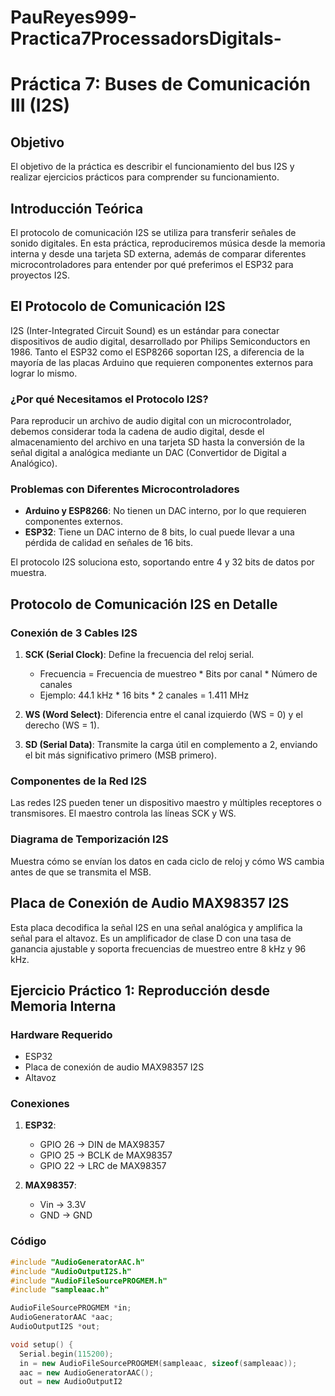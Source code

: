 # PauReyes999-Practica7ProcessadorsDigitals-
# Práctica 7: Buses de Comunicación III (I2S)

## Objetivo

El objetivo de la práctica es describir el funcionamiento del bus I2S y realizar ejercicios prácticos para comprender su funcionamiento.

## Introducción Teórica

El protocolo de comunicación I2S se utiliza para transferir señales de sonido digitales. En esta práctica, reproduciremos música desde la memoria interna y desde una tarjeta SD externa, además de comparar diferentes microcontroladores para entender por qué preferimos el ESP32 para proyectos I2S.

## El Protocolo de Comunicación I2S

I2S (Inter-Integrated Circuit Sound) es un estándar para conectar dispositivos de audio digital, desarrollado por Philips Semiconductors en 1986. Tanto el ESP32 como el ESP8266 soportan I2S, a diferencia de la mayoría de las placas Arduino que requieren componentes externos para lograr lo mismo.

### ¿Por qué Necesitamos el Protocolo I2S?

Para reproducir un archivo de audio digital con un microcontrolador, debemos considerar toda la cadena de audio digital, desde el almacenamiento del archivo en una tarjeta SD hasta la conversión de la señal digital a analógica mediante un DAC (Convertidor de Digital a Analógico).

### Problemas con Diferentes Microcontroladores

- **Arduino y ESP8266**: No tienen un DAC interno, por lo que requieren componentes externos.
- **ESP32**: Tiene un DAC interno de 8 bits, lo cual puede llevar a una pérdida de calidad en señales de 16 bits.

El protocolo I2S soluciona esto, soportando entre 4 y 32 bits de datos por muestra.

## Protocolo de Comunicación I2S en Detalle

### Conexión de 3 Cables I2S

1. **SCK (Serial Clock)**: Define la frecuencia del reloj serial.
   - Frecuencia = Frecuencia de muestreo * Bits por canal * Número de canales
   - Ejemplo: 44.1 kHz * 16 bits * 2 canales = 1.411 MHz

2. **WS (Word Select)**: Diferencia entre el canal izquierdo (WS = 0) y el derecho (WS = 1).

3. **SD (Serial Data)**: Transmite la carga útil en complemento a 2, enviando el bit más significativo primero (MSB primero).

### Componentes de la Red I2S

Las redes I2S pueden tener un dispositivo maestro y múltiples receptores o transmisores. El maestro controla las líneas SCK y WS.

### Diagrama de Temporización I2S

Muestra cómo se envían los datos en cada ciclo de reloj y cómo WS cambia antes de que se transmita el MSB.

## Placa de Conexión de Audio MAX98357 I2S

Esta placa decodifica la señal I2S en una señal analógica y amplifica la señal para el altavoz. Es un amplificador de clase D con una tasa de ganancia ajustable y soporta frecuencias de muestreo entre 8 kHz y 96 kHz.

## Ejercicio Práctico 1: Reproducción desde Memoria Interna

### Hardware Requerido

- ESP32
- Placa de conexión de audio MAX98357 I2S
- Altavoz

### Conexiones

1. **ESP32**:
   - GPIO 26 → DIN de MAX98357
   - GPIO 25 → BCLK de MAX98357
   - GPIO 22 → LRC de MAX98357

2. **MAX98357**:
   - Vin → 3.3V
   - GND → GND

### Código

```cpp
#include "AudioGeneratorAAC.h"
#include "AudioOutputI2S.h"
#include "AudioFileSourcePROGMEM.h"
#include "sampleaac.h"

AudioFileSourcePROGMEM *in;
AudioGeneratorAAC *aac;
AudioOutputI2S *out;

void setup() {
  Serial.begin(115200);
  in = new AudioFileSourcePROGMEM(sampleaac, sizeof(sampleaac));
  aac = new AudioGeneratorAAC();
  out = new AudioOutputI2
